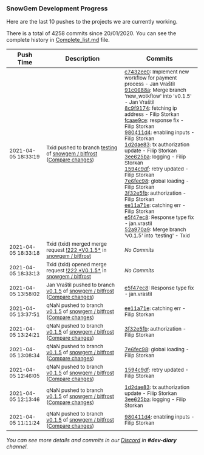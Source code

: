 
### SnowGem Development Progress

Here are the last 10 pushes to the projects we are currently working.

There is a total of 4258 commits since 20/01/2020. You can see the complete history in
 [Complete_list.md](Complete_list.md) file.

| Push Time | Description | Commits |
| --- | --- | --- |
| <sub>2021-04-05 18:33:19</sub> | <sub>Txid pushed to branch [testing](https://gitlab.com/snowgem/bitfrost/commits/testing) of [snowgem / bitfrost](https://gitlab.com/snowgem/bitfrost) ([Compare changes](https://gitlab.com/snowgem/bitfrost/compare/acaf849877b411042affe266c827ce8fabc1e2b5...52a970a99da087e5ef5112a46f0dbf5504bb8afe))</sub> | <sub>[c7432ee0](https://gitlab.com/snowgem/bitfrost/-/commit/c7432ee0e24ce70094ed668579b48578b1ac5dbc): Implement new workflow for payment process - Jan Vraštil<br>[91c0688a](https://gitlab.com/snowgem/bitfrost/-/commit/91c0688a18370e10852af54b314fcbdc8b281057): Merge branch 'new_wotkflow' into 'v0.1.5' - Jan Vraštil<br>[8c9f9174](https://gitlab.com/snowgem/bitfrost/-/commit/8c9f91740ceba275c91577e0927da8856859a1a5): fetching ip address - Filip Storkan<br>[fcaae9ce](https://gitlab.com/snowgem/bitfrost/-/commit/fcaae9ce2e4fba8ae628debf1fb16377b11be6ee): response fix - Filip Storkan<br>[980411d4](https://gitlab.com/snowgem/bitfrost/-/commit/980411d4050bd541c82bc88d9e006db6b56e5fd1): enabling inputs - Filip Storkan<br>[1d2dae83](https://gitlab.com/snowgem/bitfrost/-/commit/1d2dae8320094dcaaaee0b50c76a109c99f44b2e): tx authorization update - Filip Storkan<br>[3ee625ba](https://gitlab.com/snowgem/bitfrost/-/commit/3ee625ba318ad5bc5c0b171b45c9756e910ef7b1): logging - Filip Storkan<br>[1594c9df](https://gitlab.com/snowgem/bitfrost/-/commit/1594c9df81cf8a8cd0383628e39fdfd153c6d6df): retry updated - Filip Storkan<br>[7e6fec98](https://gitlab.com/snowgem/bitfrost/-/commit/7e6fec9887c1c017ada8973f4386c29db1f6a3d0): global loading - Filip Storkan<br>[3f32e5fb](https://gitlab.com/snowgem/bitfrost/-/commit/3f32e5fb1372155154b5f3a1e7a9036316f30034): authorization - Filip Storkan<br>[ee11a71e](https://gitlab.com/snowgem/bitfrost/-/commit/ee11a71e29df6b3af9840a8a2abcd611fbca397d): catching err - Filip Storkan<br>[e5f47ec8](https://gitlab.com/snowgem/bitfrost/-/commit/e5f47ec8c58563554908b6e00b8053731ab64729): Response type fix - jan.vrastil<br>[52a970a9](https://gitlab.com/snowgem/bitfrost/-/commit/52a970a99da087e5ef5112a46f0dbf5504bb8afe): Merge branch 'v0.1.5' into 'testing' - Txid</sub> |
| <sub>2021-04-05 18:33:18</sub> | <sub>Txid (txid) merged merge request [\!222 \*V0\.1\.5\*](https://gitlab.com/snowgem/bitfrost/-/merge_requests/222) in [snowgem / bitfrost](https://gitlab.com/snowgem/bitfrost)</sub> | <sub>_No Commits_</sub> |
| <sub>2021-04-05 18:33:13</sub> | <sub>Txid (txid) opened merge request [\!222 \*V0\.1\.5\*](https://gitlab.com/snowgem/bitfrost/-/merge_requests/222) in [snowgem / bitfrost](https://gitlab.com/snowgem/bitfrost)</sub> | <sub>_No Commits_</sub> |
| <sub>2021-04-05 13:58:02</sub> | <sub>Jan Vraštil pushed to branch [v0\.1\.5](https://gitlab.com/snowgem/bitfrost/commits/v0.1.5) of [snowgem / bitfrost](https://gitlab.com/snowgem/bitfrost) ([Compare changes](https://gitlab.com/snowgem/bitfrost/compare/ee11a71e29df6b3af9840a8a2abcd611fbca397d...e5f47ec8c58563554908b6e00b8053731ab64729))</sub> | <sub>[e5f47ec8](https://gitlab.com/snowgem/bitfrost/-/commit/e5f47ec8c58563554908b6e00b8053731ab64729): Response type fix - jan.vrastil</sub> |
| <sub>2021-04-05 13:37:51</sub> | <sub>qNaN pushed to branch [v0\.1\.5](https://gitlab.com/snowgem/bitfrost/commits/v0.1.5) of [snowgem / bitfrost](https://gitlab.com/snowgem/bitfrost) ([Compare changes](https://gitlab.com/snowgem/bitfrost/compare/3f32e5fb1372155154b5f3a1e7a9036316f30034...ee11a71e29df6b3af9840a8a2abcd611fbca397d))</sub> | <sub>[ee11a71e](https://gitlab.com/snowgem/bitfrost/-/commit/ee11a71e29df6b3af9840a8a2abcd611fbca397d): catching err - Filip Storkan</sub> |
| <sub>2021-04-05 13:24:21</sub> | <sub>qNaN pushed to branch [v0\.1\.5](https://gitlab.com/snowgem/bitfrost/commits/v0.1.5) of [snowgem / bitfrost](https://gitlab.com/snowgem/bitfrost) ([Compare changes](https://gitlab.com/snowgem/bitfrost/compare/7e6fec9887c1c017ada8973f4386c29db1f6a3d0...3f32e5fb1372155154b5f3a1e7a9036316f30034))</sub> | <sub>[3f32e5fb](https://gitlab.com/snowgem/bitfrost/-/commit/3f32e5fb1372155154b5f3a1e7a9036316f30034): authorization - Filip Storkan</sub> |
| <sub>2021-04-05 13:08:34</sub> | <sub>qNaN pushed to branch [v0\.1\.5](https://gitlab.com/snowgem/bitfrost/commits/v0.1.5) of [snowgem / bitfrost](https://gitlab.com/snowgem/bitfrost) ([Compare changes](https://gitlab.com/snowgem/bitfrost/compare/1594c9df81cf8a8cd0383628e39fdfd153c6d6df...7e6fec9887c1c017ada8973f4386c29db1f6a3d0))</sub> | <sub>[7e6fec98](https://gitlab.com/snowgem/bitfrost/-/commit/7e6fec9887c1c017ada8973f4386c29db1f6a3d0): global loading - Filip Storkan</sub> |
| <sub>2021-04-05 12:46:05</sub> | <sub>qNaN pushed to branch [v0\.1\.5](https://gitlab.com/snowgem/bitfrost/commits/v0.1.5) of [snowgem / bitfrost](https://gitlab.com/snowgem/bitfrost) ([Compare changes](https://gitlab.com/snowgem/bitfrost/compare/3ee625ba318ad5bc5c0b171b45c9756e910ef7b1...1594c9df81cf8a8cd0383628e39fdfd153c6d6df))</sub> | <sub>[1594c9df](https://gitlab.com/snowgem/bitfrost/-/commit/1594c9df81cf8a8cd0383628e39fdfd153c6d6df): retry updated - Filip Storkan</sub> |
| <sub>2021-04-05 12:13:46</sub> | <sub>qNaN pushed to branch [v0\.1\.5](https://gitlab.com/snowgem/bitfrost/commits/v0.1.5) of [snowgem / bitfrost](https://gitlab.com/snowgem/bitfrost) ([Compare changes](https://gitlab.com/snowgem/bitfrost/compare/980411d4050bd541c82bc88d9e006db6b56e5fd1...3ee625ba318ad5bc5c0b171b45c9756e910ef7b1))</sub> | <sub>[1d2dae83](https://gitlab.com/snowgem/bitfrost/-/commit/1d2dae8320094dcaaaee0b50c76a109c99f44b2e): tx authorization update - Filip Storkan<br>[3ee625ba](https://gitlab.com/snowgem/bitfrost/-/commit/3ee625ba318ad5bc5c0b171b45c9756e910ef7b1): logging - Filip Storkan</sub> |
| <sub>2021-04-05 11:11:24</sub> | <sub>qNaN pushed to branch [v0\.1\.5](https://gitlab.com/snowgem/bitfrost/commits/v0.1.5) of [snowgem / bitfrost](https://gitlab.com/snowgem/bitfrost) ([Compare changes](https://gitlab.com/snowgem/bitfrost/compare/fcaae9ce2e4fba8ae628debf1fb16377b11be6ee...980411d4050bd541c82bc88d9e006db6b56e5fd1))</sub> | <sub>[980411d4](https://gitlab.com/snowgem/bitfrost/-/commit/980411d4050bd541c82bc88d9e006db6b56e5fd1): enabling inputs - Filip Storkan</sub> |

_You can see more details and commits in our [Discord](https://discord.gg/zumGnbg) in **#dev-diary** channel._

